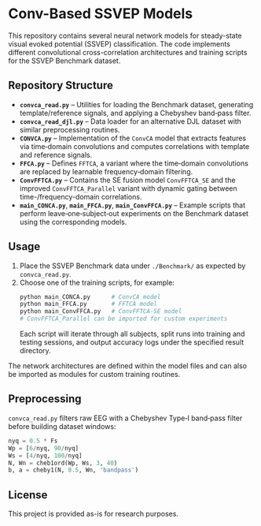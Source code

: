 # Conv-Based SSVEP Models

This repository contains several neural network models for steady-state visual evoked potential (SSVEP) classification. The code implements different convolutional cross-correlation architectures and training scripts for the SSVEP Benchmark dataset.

## Repository Structure

- **`convca_read.py`** – Utilities for loading the Benchmark dataset, generating template/reference signals, and applying a Chebyshev band‑pass filter.
- **`convca_read_djl.py`** – Data loader for an alternative DJL dataset with similar preprocessing routines.
- **`CONVCA.py`** – Implementation of the `ConvCA` model that extracts features via time‑domain convolutions and computes correlations with template and reference signals.
- **`FFCA.py`** – Defines `FFTCA`, a variant where the time‑domain convolutions are replaced by learnable frequency‑domain filtering.
- **`ConvFFTCA.py`** – Contains the SE fusion model `ConvFFTCA_SE` and the improved `ConvFFTCA_Parallel` variant with dynamic gating between time-/frequency-domain correlations.
- **`main_CONCA.py`**, **`main_FFCA.py`**, **`main_ConvFFCA.py`** – Example scripts that perform leave‑one‑subject‑out experiments on the Benchmark dataset using the corresponding models.

## Usage

1. Place the SSVEP Benchmark data under `./Benchmark/` as expected by `convca_read.py`.
2. Choose one of the training scripts, for example:
   ```bash
   python main_CONCA.py      # ConvCA model
   python main_FFCA.py       # FFTCA model
   python main_ConvFFCA.py   # ConvFFTCA‑SE model
   # ConvFFTCA_Parallel can be imported for custom experiments
   ```
   Each script will iterate through all subjects, split runs into training and testing sessions, and output accuracy logs under the specified result directory.

The network architectures are defined within the model files and can also be imported as modules for custom training routines.

## Preprocessing

`convca_read.py` filters raw EEG with a Chebyshev Type‑I band‑pass filter before building dataset windows:

```python
nyq = 0.5 * Fs
Wp = [6/nyq, 90/nyq]
Ws = [4/nyq, 100/nyq]
N, Wn = cheb1ord(Wp, Ws, 3, 40)
b, a = cheby1(N, 0.5, Wn, 'bandpass')
```

## License

This project is provided as-is for research purposes.
